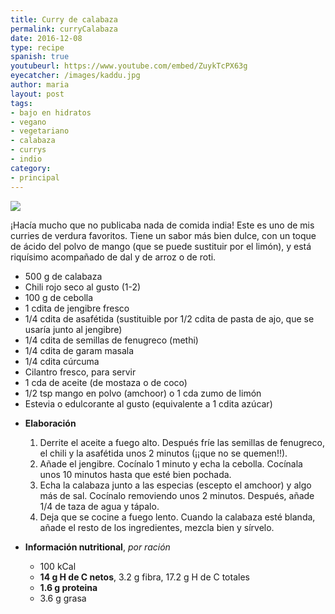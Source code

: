 ```yaml
---
title: Curry de calabaza
permalink: curryCalabaza
date: 2016-12-08
type: recipe
spanish: true
youtubeurl: https://www.youtube.com/embed/ZuykTcPX63g
eyecatcher: /images/kaddu.jpg
author: maria
layout: post
tags:
- bajo en hidratos
- vegano
- vegetariano
- calabaza
- currys
- indio
category:
- principal
---
```


<img src="https://farm6.staticflickr.com/5564/31662699386_64cef758be_o_d.jpg" />


¡Hacía mucho que no publicaba nada de comida india! Este es uno de mis curries de verdura favoritos. Tiene un sabor más bien dulce, con un toque de ácido del polvo de mango (que se puede sustituir por el limón), y está riquísimo acompañado de dal y de arroz o de roti. 


* 500 g de calabaza
* Chili rojo seco al gusto (1-2)
* 100 g de cebolla
* 1 cdita de jengibre fresco
* 1/4 cdita de asafétida (sustituible por 1/2 cdita de pasta de ajo, que se usaría junto al jengibre)
* 1/4 cdita de semillas de fenugreco (methi)
* 1/4 cdita de garam masala
* 1/4 cdita cúrcuma
* Cilantro fresco, para servir
* 1 cda de aceite (de mostaza o de coco)
* 1/2 tsp mango en polvo (amchoor) o 1 cda zumo de limón
* Estevia o edulcorante al gusto (equivalente a 1 cdita azúcar)  

<!-- -->

* **Elaboración**
  1. Derrite el aceite a fuego alto. Después fríe las semillas de fenugreco, el chili y la asafétida unos 2 minutos (¡¡que no se quemen!!).
  2. Añade el jengibre. Cocínalo 1 minuto y echa la cebolla. Cocínala unos 10 minutos hasta que esté bien pochada.
  3. Echa la calabaza junto a las especias (escepto el amchoor) y algo más de sal. Cocínalo removiendo unos 2 minutos. Después, añade 1/4 de taza de agua y tápalo.
  4. Deja que se cocine a fuego lento. Cuando la calabaza esté blanda, añade el resto de los ingredientes, mezcla bien y sírvelo.



* **Información nutritional**, _por ración_
  * 100 kCal
  * **14 g H de C netos**, 3.2 g fibra, 17.2 g H de C totales
  * **1.6 g proteina**
  * 3.6 g grasa
